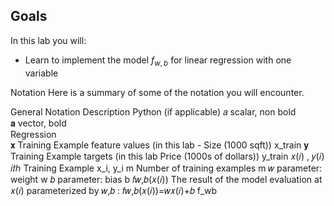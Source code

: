 ## Goals
In this lab you will:
- Learn to implement the model $f_{w,b}$ for linear regression with one variable

Notation
Here is a summary of some of the notation you will encounter.

General
Notation	Description	Python (if applicable)
𝑎
 	scalar, non bold	
𝐚
 	vector, bold	
Regression		
𝐱
 	Training Example feature values (in this lab - Size (1000 sqft))	x_train
𝐲
 	Training Example targets (in this lab Price (1000s of dollars))	y_train
𝑥(𝑖)
 ,  𝑦(𝑖)
 	 𝑖𝑡ℎ
 Training Example	x_i, y_i
m	Number of training examples	m
𝑤
 	parameter: weight	w
𝑏
 	parameter: bias	b
𝑓𝑤,𝑏(𝑥(𝑖))
 	The result of the model evaluation at  𝑥(𝑖)
  parameterized by  𝑤,𝑏
 :  𝑓𝑤,𝑏(𝑥(𝑖))=𝑤𝑥(𝑖)+𝑏
 	f_wb
